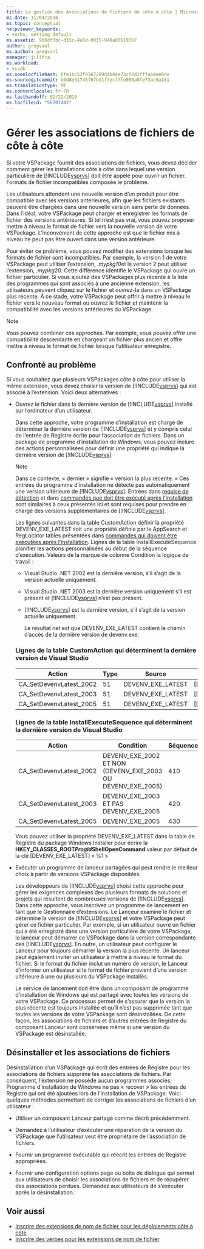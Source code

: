 ```yaml
---
title: La gestion des Associations de fichiers de côte à côte | Microsoft Docs
ms.date: 11/04/2016
ms.topic: conceptual
helpviewer_keywords:
- verbs, setting default
ms.assetid: 9b6df3bc-d15c-4a5d-9015-948a806193b7
author: gregvanl
ms.author: gregvanl
manager: jillfra
ms.workload:
- vssdk
ms.openlocfilehash: 0fe1bc52f9367289d4b04e73cf2d1fffab4ee8de
ms.sourcegitcommit: b0d8e61745f67bd1f7ecf7fe080a0fe73ac6a181
ms.translationtype: MT
ms.contentlocale: fr-FR
ms.lasthandoff: 02/22/2019
ms.locfileid: "56707482"
---
```

# <a name="manage-side-by-side-file-associations"></a>Gérer les associations de fichiers de côte à côte
Si votre VSPackage fournit des associations de fichiers, vous devez décider comment gérer les installations côte à côte dans lequel une version particulière de [!INCLUDE[vsprvs](../code-quality/includes/vsprvs_md.md)] doit être appelé pour ouvrir un fichier. Formats de fichier incompatibles composée le problème.

 Les utilisateurs attendent une nouvelle version d’un produit pour être compatible avec les versions antérieures, afin que les fichiers existants peuvent être chargées dans une nouvelle version sans perte de données. Dans l’idéal, votre VSPackage peut charger et enregistrer les formats de fichier des versions antérieures. Si tel n’est pas vrai, vous pouvez proposer mettre à niveau le format de fichier vers la nouvelle version de votre VSPackage. L’inconvénient de cette approche est que le fichier mis à niveau ne peut pas être ouvert dans une version antérieure.

 Pour éviter ce problème, vous pouvez modifier des extensions lorsque les formats de fichier sont incompatibles. Par exemple, la version 1 de votre VSPackage peut utiliser l’extension, *.mypkg10*et la version 2 peut utiliser l’extension, *.mypkg20*. Cette différence identifie le VSPackage qui ouvre un fichier particulier. Si vous ajoutez des VSPackages plus récente à la liste des programmes qui sont associés à une ancienne extension, les utilisateurs peuvent cliquez sur le fichier et ouvrez-la dans un VSPackage plus récente. À ce stade, votre VSPackage peut offrir à mettre à niveau le fichier vers le nouveau format ou ouvrez le fichier et maintenir la compatibilité avec les versions antérieures du VSPackage.

> [!NOTE]
>  Vous pouvez combiner ces approches. Par exemple, vous pouvez offrir une compatibilité descendante en chargeant un fichier plus ancien et offre mettre à niveau le format de fichier lorsque l’utilisateur enregistre.

## <a name="face-the-problem"></a>Confronté au problème
 Si vous souhaitez que plusieurs VSPackages côte à côte pour utiliser la même extension, vous devez choisir la version de [!INCLUDE[vsprvs](../code-quality/includes/vsprvs_md.md)] qui est associé à l’extension. Voici deux alternatives :

- Ouvrez le fichier dans la dernière version de [!INCLUDE[vsprvs](../code-quality/includes/vsprvs_md.md)] installé sur l’ordinateur d’un utilisateur.

   Dans cette approche, votre programme d’installation est chargé de déterminer la dernière version de [!INCLUDE[vsprvs](../code-quality/includes/vsprvs_md.md)] et y compris celui de l’entrée de Registre écrite pour l’association de fichiers. Dans un package de programme d’installation de Windows, vous pouvez inclure des actions personnalisées pour définir une propriété qui indique la dernière version de [!INCLUDE[vsprvs](../code-quality/includes/vsprvs_md.md)].

  > [!NOTE]
  >  Dans ce contexte, « dernier » signifie « version la plus récente. » Ces entrées du programme d’installation ne détecte pas automatiquement une version ultérieure de [!INCLUDE[vsprvs](../code-quality/includes/vsprvs_md.md)]. Entrées dans [requise de détection](../extensibility/internals/detecting-system-requirements.md) et dans [commandes que doit être exécuté après l’Installation](../extensibility/internals/commands-that-must-be-run-after-installation.md) sont similaires à ceux présentés ici et sont requises pour prendre en charge des versions supplémentaires de [!INCLUDE[vsprvs](../code-quality/includes/vsprvs_md.md)].

   Les lignes suivantes dans la table CustomAction définir la propriété DEVENV_EXE_LATEST soit une propriété définie par le AppSearch et RegLocator tables présentées dans [commandes qui doivent être exécutées après l’installation](../extensibility/internals/commands-that-must-be-run-after-installation.md). Lignes de la table InstallExecuteSequence planifier les actions personnalisées au début de la séquence d’exécution. Valeurs de la marque de colonne Condition la logique de travail :

  - Visual Studio .NET 2002 est la dernière version, s’il s’agit de la version actuelle uniquement.

  - Visual Studio .NET 2003 est la dernière version uniquement s’il est présent et [!INCLUDE[vsprvs](../code-quality/includes/vsprvs_md.md)] n’est pas présent.

  - [!INCLUDE[vsprvs](../code-quality/includes/vsprvs_md.md)] est la dernière version, s’il s’agit de la version actuelle uniquement.

    Le résultat net est que DEVENV_EXE_LATEST contient le chemin d’accès de la dernière version de devenv.exe.

  ### <a name="customaction-table-rows-that-determine-the-latest-version-of-visual-studio"></a>Lignes de la table CustomAction qui déterminent la dernière version de Visual Studio

  |Action|Type|Source|une cible|
  |------------|----------|------------|------------|
  |CA_SetDevenvLatest_2002|51|DEVENV_EXE_LATEST|[DEVENV_EXE_2002]|
  |CA_SetDevenvLatest_2003|51|DEVENV_EXE_LATEST|[DEVENV_EXE_2003]|
  |CA_SetDevenvLatest_2005|51|DEVENV_EXE_LATEST|[DEVENV_EXE_2005]|

  ### <a name="installexecutesequence-table-rows-that-determine-the-latest-version-of-visual-studio"></a>Lignes de la table InstallExecuteSequence qui déterminent la dernière version de Visual Studio

  |Action|Condition|Séquence|
  |------------|---------------|--------------|
  |CA_SetDevenvLatest_2002|DEVENV_EXE_2002 ET NON (DEVENV_EXE_2003 OU DEVENV_EXE_2005)|410|
  |CA_SetDevenvLatest_2003|DEVENV_EXE_2003 ET PAS DEVENV_EXE_2005|420|
  |CA_SetDevenvLatest_2005|DEVENV_EXE_2005|430|

   Vous pouvez utiliser la propriété DEVENV_EXE_LATEST dans la table de Registre du package Windows Installer pour écrire la **HKEY_CLASSES_ROOT*ProgId*ShellOpenCommand** valeur par défaut de la clé [DEVENV_EXE_LATEST] « %1 »

- Exécuter un programme de lanceur partagées qui peut rendre le meilleur choix à partir de versions VSPackage disponibles.

   Les développeurs de [!INCLUDE[vsprvs](../code-quality/includes/vsprvs_md.md)] choisi cette approche pour gérer les exigences complexes des plusieurs formats de solutions et projets qui résultent de nombreuses versions de [!INCLUDE[vsprvs](../code-quality/includes/vsprvs_md.md)]. Dans cette approche, vous inscrivez un programme de lancement en tant que le Gestionnaire d’extensions. Le Lanceur examine le fichier et détermine la version de [!INCLUDE[vsprvs](../code-quality/includes/vsprvs_md.md)] et votre VSPackage peut gérer ce fichier particulier. Par exemple, si un utilisateur ouvre un fichier qui a été enregistré dans une version particulière de votre VSPackage, le lanceur peut démarrer ce VSPackage dans la version correspondante des [!INCLUDE[vsprvs](../code-quality/includes/vsprvs_md.md)]. En outre, un utilisateur peut configurer le Lanceur pour toujours démarrer la version la plus récente. Un lanceur peut également inviter un utilisateur à mettre à niveau le format du fichier. Si le format du fichier inclut un numéro de version, le Lanceur d’informer un utilisateur si le format de fichier provient d’une version ultérieure à une ou plusieurs du VSPackage installés.

   Le service de lancement doit être dans un composant de programme d’installation de Windows qui est partagé avec toutes les versions de votre VSPackage. Ce processus permet de s’assurer que la version la plus récente est toujours installée et qu’il n’est pas supprimée tant que toutes les versions de votre VSPackage sont désinstallées. De cette façon, les associations de fichiers et d’autres entrées de Registre du composant Lanceur sont conservées même si une version du VSPackage est désinstallée.

## <a name="uninstall-and-file-associations"></a>Désinstaller et les associations de fichiers
 Désinstallation d’un VSPackage qui écrit des entrées de Registre pour les associations de fichiers supprime les associations de fichiers. Par conséquent, l’extension ne possède aucun programmes associés. Programme d’installation de Windows ne pas « recover » les entrées de Registre qui ont été ajoutées lors de l’installation de VSPackage. Voici quelques méthodes permettant de corriger les associations de fichiers d’un utilisateur :

-   Utiliser un composant Lanceur partagé comme décrit précédemment.

-   Demandez à l’utilisateur d’exécuter une réparation de la version du VSPackage que l’utilisateur veut être propriétaire de l’association de fichiers.

-   Fournir un programme exécutable qui réécrit les entrées de Registre appropriées.

-   Fournir une configuration options page ou boîte de dialogue qui permet aux utilisateurs de choisir les associations de fichiers et de récupérer des associations perdues. Demandez aux utilisateurs de s’exécuter après la désinstallation.

## <a name="see-also"></a>Voir aussi
- [Inscrire des extensions de nom de fichier pour les déploiements côte à côte](../extensibility/registering-file-name-extensions-for-side-by-side-deployments.md)
- [Inscrire des verbes pour les extensions de nom de fichier](../extensibility/registering-verbs-for-file-name-extensions.md)